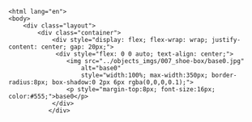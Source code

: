 <!DOCTYPE html>
    <html lang="en">
    <body>
        <div class="layout">
            <div class="container">
                <div style="display: flex; flex-wrap: wrap; justify-content: center; gap: 20px;">
                 <div style="flex: 0 0 auto; text-align: center;">
                    <img src="../objects_imgs/007_shoe-box/base0.jpg" 
                        alt="base0" 
                        style="width:100%; max-width:350px; border-radius:8px; box-shadow:0 2px 6px rgba(0,0,0,0.1);">
                    <p style="margin-top:8px; font-size:16px; color:#555;">base0</p>
                </div>
               </div>
<div class="content">
</body>
</html>
